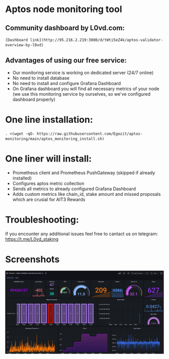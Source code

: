 # Aptos node monitoring tool
## Community dashboard by L0vd.com: 
```
[Dashboard link](http://95.216.2.219:3000/d/tWti5eZ4k/aptos-validator-overview-by-l0vd)
```

## Advantages  of using our free service:
* Our monitoring service is working on dedicated server (24/7 online)
* No need to install database 
* No need to install and configure  Grafana Dashboard
* On Grafana dashboard you will find all necessary metrics of your node (we use this monitoring service by ourselves, so we've configured dashboard properly)


# One line installation:
```
. <(wget -qO- https://raw.githubusercontent.com/Egozit/aptos-monitoring/main/aptos_monitoring_install.sh)
```

# One liner will install:
* Prometheus client and Prometheus PushGateway (skipped if already installed)
* Configures aptos metric collection 
* Sends all metrics to already configured Grafana Dashboard
* Adds custom metrics like chain_id, stake amount and missed proposals which are crusial for AIT3 Rewards

# Troubleshooting:
If you encounter any additional issues feel free to cantact us on telegram:
https://t.me/L0vd_staking

# Screenshots
![Screenshot_1](https://github.com/Egozit/monitoring-screenshots/blob/0c7f4eb69f346dba1445ee1b7a1f5eea02f54659/Screenshot_2.png)
